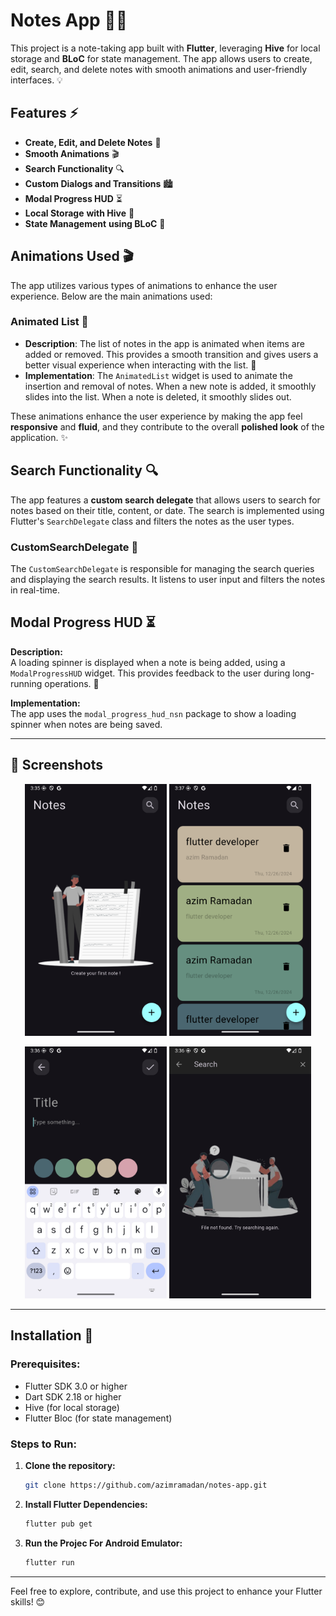 # Notes App 📓✨

This project is a note-taking app built with **Flutter**, leveraging **Hive** for local storage and **BLoC** for state management. The app allows users to create, edit, search, and delete notes with smooth animations and user-friendly interfaces. 💡

## Features ⚡️

- **Create, Edit, and Delete Notes** 📝
- **Smooth Animations** 🎬
- **Search Functionality** 🔍
- **Custom Dialogs and Transitions** 🏙️
- **Modal Progress HUD** ⏳
- **Local Storage** **with Hive** 💾
- **State Management** **using BLoC** 💼

## Animations Used 🎬

The app utilizes various types of animations to enhance the user experience. Below are the main animations used:

### **Animated List 📝**
   - **Description**: The list of notes in the app is animated when items are added or removed. This provides a smooth transition and gives users a better visual experience when interacting with the list. 🎢
   - **Implementation**: 
     The `AnimatedList` widget is used to animate the insertion and removal of notes. When a new note is added, it smoothly slides into the list. When a note is deleted, it smoothly slides out.
     
These animations enhance the user experience by making the app feel **responsive** and **fluid**, and they contribute to the overall **polished look** of the application. ✨

## Search Functionality 🔍

The app features a **custom search delegate** that allows users to search for notes based on their title, content, or date. The search is implemented using Flutter's `SearchDelegate` class and filters the notes as the user types.

### CustomSearchDelegate 🧐

The `CustomSearchDelegate` is responsible for managing the search queries and displaying the search results. It listens to user input and filters the notes in real-time.

## Modal Progress HUD ⏳

**Description:**  
A loading spinner is displayed when a note is being added, using a `ModalProgressHUD` widget. This provides feedback to the user during long-running operations. 🔄

**Implementation:**  
The app uses the `modal_progress_hud_nsn` package to show a loading spinner when notes are being saved.

---

## 📸 Screenshots
<p align="center">
  <img src="screenshot\home_view.png" width="45%" />
  <img src="screenshot\home_view_with_notes.png" width="45%" />
</p>
<p align="center">
  <img src="screenshot\Screenshot_1735176961.png" width="45%" />
  <img src="screenshot\search_not found_item.png" width="45%" />
</p>

---

## Installation 🚀

### Prerequisites:
- Flutter SDK 3.0 or higher
- Dart SDK 2.18 or higher
- Hive (for local storage)
- Flutter Bloc (for state management)

### Steps to Run:

1. **Clone the repository:**

   ```bash
   git clone https://github.com/azimramadan/notes-app.git

2. **Install Flutter Dependencies:**

   ```bash
   flutter pub get

3. **Run the Projec For Android Emulator:**

   ```bash
   flutter run

---

Feel free to explore, contribute, and use this project to enhance your Flutter skills! 😊
